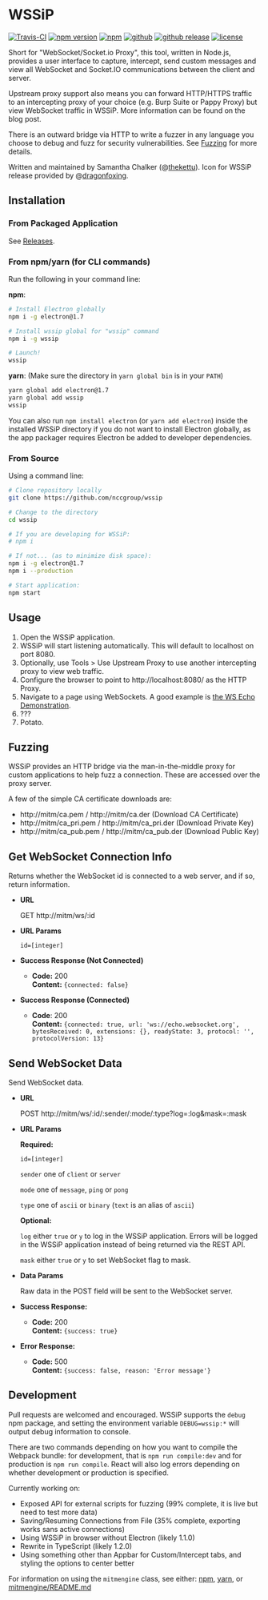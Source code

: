 # WSSiP

[![Travis-CI](https://travis-ci.org/nccgroup/wssip.svg?branch=master)](https://travis-ci.org/nccgroup/wssip) [![npm version](https://img.shields.io/npm/v/wssip.svg)](https://www.npmjs.com/package/wssip) [![npm](https://img.shields.io/npm/dt/wssip.svg)](https://www.npmjs.com/package/wssip) [![github](https://img.shields.io/github/downloads/nccgroup/wssip/total.svg)](https://github.com/nccgroup/wssip) [![github release](https://img.shields.io/github/release/nccgroup/wssip.svg)](https://github.com/nccgroup/wssip/releases) [![license](https://img.shields.io/github/license/nccgroup/wssip.svg)](https://github.com/nccgroup/wssip/blob/master/LICENSE)

Short for "WebSocket/Socket.io Proxy", this tool, written in Node.js, provides a user interface to capture, intercept, send custom messages and view all WebSocket and Socket.IO communications between the client and server.

Upstream proxy support also means you can forward HTTP/HTTPS traffic to an intercepting proxy of your choice (e.g. Burp Suite or Pappy Proxy) but view WebSocket traffic in WSSiP. More information can be found on the blog post.

There is an outward bridge via HTTP to write a fuzzer in any language you choose to debug and fuzz for security vulnerabilities. See [Fuzzing](#fuzzing) for more details.

Written and maintained by Samantha Chalker (@[thekettu](https://github.com/thekettu)). Icon for WSSiP release provided by @[dragonfoxing](https://twitter.com/dragonfoxing).

## Installation

### From Packaged Application

See [Releases](https://github.com/nccgroup/wssip/releases).

### From npm/yarn (for CLI commands)

Run the following in your command line:

**npm**:

~~~bash
# Install Electron globally
npm i -g electron@1.7

# Install wssip global for "wssip" command
npm i -g wssip

# Launch!
wssip
~~~

**yarn**: (Make sure the directory in `yarn global bin` is in your `PATH`)

~~~bash
yarn global add electron@1.7
yarn global add wssip
wssip
~~~

You can also run `npm install electron` (or `yarn add electron`) inside the installed WSSiP directory if you do not want to install Electron globally, as the app packager requires Electron be added to developer dependencies.

### From Source

Using a command line:

~~~bash
# Clone repository locally
git clone https://github.com/nccgroup/wssip

# Change to the directory
cd wssip

# If you are developing for WSSiP:
# npm i

# If not... (as to minimize disk space):
npm i -g electron@1.7
npm i --production

# Start application:
npm start
~~~

## Usage

1. Open the WSSiP application.
2. WSSiP will start listening automatically. This will default to localhost on port 8080.
3. Optionally, use Tools > Use Upstream Proxy to use another intercepting proxy to view web traffic.
4. Configure the browser to point to http://localhost:8080/ as the HTTP Proxy.
5. Navigate to a page using WebSockets. A good example is [the WS Echo Demonstration](http://websocket.org/).
6. ???
7. Potato.

## Fuzzing

WSSiP provides an HTTP bridge via the man-in-the-middle proxy for custom applications to help fuzz a connection. These are accessed over the proxy server.

A few of the simple CA certificate downloads are:

* http://mitm/ca.pem / http://mitm/ca.der (Download CA Certificate)
* http://mitm/ca_pri.pem / http://mitm/ca_pri.der (Download Private Key)
* http://mitm/ca_pub.pem / http://mitm/ca_pub.der (Download Public Key)

**Get WebSocket Connection Info**
----
Returns whether the WebSocket id is connected to a web server, and if so, return information.

* **URL**

    GET http://mitm/ws/:id

* **URL Params**

  `id=[integer]`

* **Success Response (Not Connected)**

  * **Code:** 200 <br />
    **Content:** `{connected: false}`


* **Success Response (Connected)**

  * **Code**: 200 <br />
    **Content:** `{connected: true, url: 'ws://echo.websocket.org', bytesReceived: 0, extensions: {}, readyState: 3, protocol: '', protocolVersion: 13}`

**Send WebSocket Data**
----
Send WebSocket data.

* **URL**

  POST http://mitm/ws/:id/:sender/:mode/:type?log=:log&mask=:mask

* **URL Params**

  **Required:**

  `id=[integer]`

  `sender` one of `client` or `server`

  `mode` one of `message`, `ping` or `pong`

  `type` one of `ascii` or `binary` (`text` is an alias of `ascii`)

  **Optional:**

  `log` either `true` or `y` to log in the WSSiP application. Errors will be logged in the WSSiP application instead of being returned via the REST API.

  `mask` either `true` or `y` to set WebSocket flag to mask.

* **Data Params**

  Raw data in the POST field will be sent to the WebSocket server.

* **Success Response:**

  * **Code:** 200 <br />
    **Content:** `{success: true}`


* **Error Response:**

  * **Code:** 500 <br />
    **Content:** `{success: false, reason: 'Error message'}`

## Development

Pull requests are welcomed and encouraged. WSSiP supports the `debug` npm package, and setting the environment variable `DEBUG=wssip:*` will output debug information to console.

There are two commands depending on how you want to compile the Webpack bundle: for development, that is `npm run compile:dev` and for production is `npm run compile`. React will also log errors depending on whether development or production is specified.

Currently working on:
* Exposed API for external scripts for fuzzing (99% complete, it is live but need to test more data)
* Saving/Resuming Connections from File (35% complete, exporting works sans active connections)
* Using WSSiP in browser without Electron (likely 1.1.0)
* Rewrite in TypeScript (likely 1.2.0)
* Using something other than Appbar for Custom/Intercept tabs, and styling the options to center better

For information on using the `mitmengine` class, see either: [npm](https://npmjs.com/package/mitmengine), [yarn](https://yarnpkg.com/en/package/mitmengine), or [mitmengine/README.md](https://github.com/nccgroup/wssip/mitmengine/README.md)
